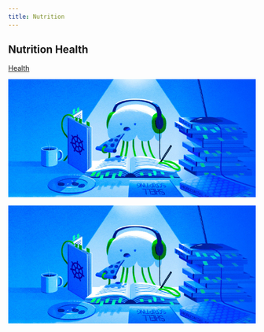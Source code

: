 ```yaml
---
title: Nutrition 
---
```


## Nutrition Health

[Health](/nutrition/health.md)

![intro-to-cloud.d49bc5f7](/intro-to-cloud.d49bc5f7.jpeg)

[![Alt text](intro-to-cloud.d49bc5f7.jpeg)](/nutrition/health.md)


